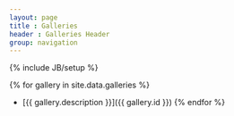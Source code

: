 ```yaml
---
layout: page
title : Galleries
header : Galleries Header
group: navigation
---
```

{% include JB/setup %}

{% for gallery in site.data.galleries %}
- [{{ gallery.description }}]({{ gallery.id }})
{% endfor %}
